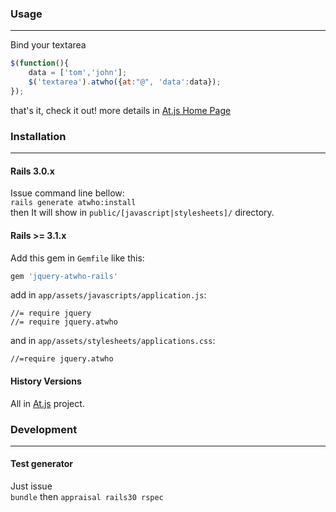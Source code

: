 ### Usage
---
Bind your textarea

```javascript
$(function(){
    data = ['tom','john'];
    $('textarea').atwho({at:"@", 'data':data});
});
```

that's it, check it out!
more details in [At.js Home Page](http://ichord.github.com/At.js/)

### Installation
---
#### Rails 3.0.x
Issue command line bellow:  
`rails generate atwho:install`  
then It will show in `public/[javascript|stylesheets]/` directory.

#### Rails >= 3.1.x
Add this gem in `Gemfile` like this:

```ruby
gem 'jquery-atwho-rails'
```

add in `app/assets/javascripts/application.js`:

```
//= require jquery
//= require jquery.atwho
```

and in `app/assets/stylesheets/applications.css`:

``` 
//=require jquery.atwho
```

#### History Versions 
All in [At.js](https://github.com/ichord/At.js) project.

### Development
---
#### Test generator
Just issue  
`bundle` then `appraisal rails30 rspec`
